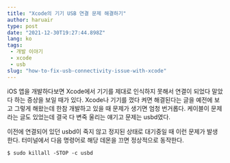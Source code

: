 ```yaml
---
title: "Xcode의 기기 USB 연결 문제 해결하기"
author: haruair
type: post
date: "2021-12-30T19:27:44.898Z"
lang: ko
tags:
 - 개발 이야기
 - xcode
 - usb
slug: "how-to-fix-usb-connectivity-issue-with-xcode"
---
```


iOS 앱을 개발하다보면 Xcode에서 기기를 제대로 인식하지 못해서 연결이 되었다 말았다 하는 증상을 보일 때가 있다. Xcode나 기기를 껐다 켜면 해결된다는 글을 예전에 보고 그렇게 해왔는데 한참 개발하고 있을 때 문제가 생기면 엄청 번거롭다. 케이블이 문제라는 글도 있었는데 결국 다 변죽 울리는 얘기고 문제는 usbd였다.

이전에 연결되어 있던 usbd이 죽지 않고 정지된 상태로 대기중일 때 이런 문제가 발생한다. 터미널에서 다음 명령어로 해당 데몬을 끄면 정상적으로 동작한다.

```
$ sudo killall -STOP -c usbd
```


